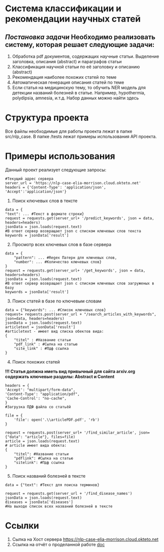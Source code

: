 # Система классификации и рекомендации научных статей
*Постановка задачи*
Необходимо реализовать систему, которая решает следующие задачи:
----------------------------------------------------------------
1) Обработка pdf документов, содержащих научные статьи. Выделение заголовка, описания (abstract) и параграфов статьи
2) Классификация научной статьи по её заголовку и описанию (abstract)
3) Рекомендация наиболее похожих статей по теме
4) Автоматическая генерация описания статей по теме
5) Если статья на медицинскую тему, то обучить NER модель для детекции названий болезней в статье. Например, hypothermia, polydipsia, amnesia, и.т.д. Набор данных можно найти здесь

# Структура проекта
Все файлы необходимые для работы проекта лежат в папке src/nlp_case. В папке /tests лежат примеры использования API  проекта.
# Примеры использования 
Данный проект реализует следующие запросы:
```
#Текущий адрес сервера
server_url = 'https://nlp-case-elia-morrison.cloud.okteto.net'
headers = {'Content-Type': 'application/json', 'Accept':'application/json'}
```
1) Поиск ключевых слов в тексте
```
data = {
"text": ... #Текст в формате строки}
request = requests.get(server_url+ '/predict_keywords', json = data, headers=headers)
jsonData = json.loads(request.text)
#В ответ сервер возвращает json с списком ключевых слов текста
keywords = jsonData['result']
```
2) Просмотр всех ключевых слов в базе сервера
```
data = {
    "pattern": ... #Regex Патерн для ключевых слов,
    "number": ... #Количество ключевых слов}
}
request = requests.get(server_url+ '/get_keywords', json = data, headers=headers)
jsonData = json.loads(request.text)
#В ответ сервер возвращает json с списком ключевых слов загруженых в базу
keywords = jsonData['result']
```
3) Поиск статей в базе по ключевым словам
```
data = {"keywords": ... #Список ключевых слов}
request= requests.post(server_url + "/search_articles_with_keywords", json=data, headers=headers)
jsonData = json.loads(request.text)
articletext = jsonData['result']
#articletext - имеет вид списка обектов вида:
{
    "titel" : #Название статьи
    "pdf_link" : #Сылка на статью
    "site_link" : #Пдф ссылка
}
```
4) Поиск похожих статей

**!!! Статья должна иметь вид привычный для сайта arxiv.org содержать ключевые разделы: Abstract и Content**
```
headers = {
'Accept': "multipart/form-data",
'Content-Type': "application/pdf",
'Cache-Control': "no-cache",
}
#Загрузка ПДФ файла со статьёй

file = {
    'file': open('.\\articlePDF.pdf', 'rb')
}

request = requests.post(server_url+ '/find_similar_article', json={"data": "article"}, files=file)
article = json.loads(request.text)
# article имеет вида обекта:
{
    "titel": #Название статьи 
    "pdflink": #Сылка на статью
    "sitelink": #Пдф ссылка
}
```

5) Поиск названий болезней в тексте

```
data = {"text": #Текст для поиска терминов}

request = requests.get(server_url + '/find_disease_names')
jsonData = json.loads(request.text)
diseases = jsonData['diseases']
#На выходе список всех названий болезней в тексте
```
# Ссылки
1) Сылка на Хост сервера https://nlp-case-elia-morrison.cloud.okteto.net
2) Ссылка на отчёт о проделанной работе [doc](Report_NLP_Case.docx)

